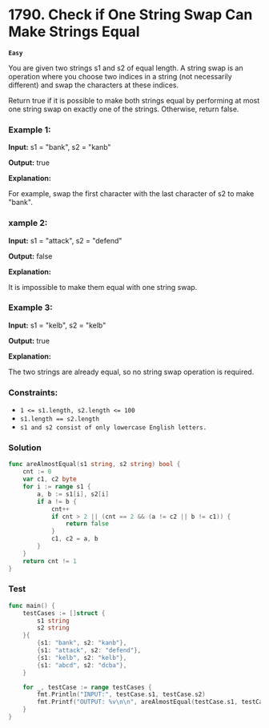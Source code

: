 # 1790. Check if One String Swap Can Make Strings Equal

**`Easy`**

You are given two strings s1 and s2 of equal length. A string swap is an operation where you choose two indices in a string (not necessarily different) and swap the characters at these indices.

Return true if it is possible to make both strings equal by performing at most one string swap on exactly one of the strings. Otherwise, return false.

### Example 1:

**Input:** s1 = "bank", s2 = "kanb"

**Output:** true

**Explanation:** 

For example, swap the first character with the last character of s2 to make "bank".

### xample 2:

**Input:** s1 = "attack", s2 = "defend"

**Output:** false

**Explanation:** 

It is impossible to make them equal with one string swap.

### Example 3:

**Input:** s1 = "kelb", s2 = "kelb"

**Output:** true

**Explanation:** 

The two strings are already equal, so no string swap operation is required.
 

### Constraints:

- `1 <= s1.length, s2.length <= 100`
- `s1.length == s2.length`
- `s1 and s2 consist of only lowercase English letters.`

### Solution

```go
func areAlmostEqual(s1 string, s2 string) bool {
	cnt := 0
	var c1, c2 byte
	for i := range s1 {
		a, b := s1[i], s2[i]
		if a != b {
			cnt++
			if cnt > 2 || (cnt == 2 && (a != c2 || b != c1)) {
				return false
			}
			c1, c2 = a, b
		}
	}
	return cnt != 1
}
```

### Test

```go
func main() {
	testCases := []struct {
		s1 string
		s2 string
	}{
		{s1: "bank", s2: "kanb"},
		{s1: "attack", s2: "defend"},
		{s1: "kelb", s2: "kelb"},
		{s1: "abcd", s2: "dcba"},
	}

	for _, testCase := range testCases {
		fmt.Println("INPUT:", testCase.s1, testCase.s2)
		fmt.Printf("OUTPUT: %v\n\n", areAlmostEqual(testCase.s1, testCase.s2))
	}
}

```